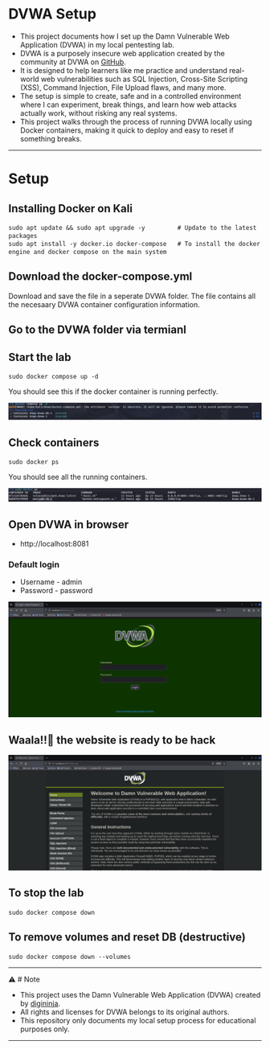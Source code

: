 # DVWA Setup
- This project documents how I set up the Damn Vulnerable Web Application (DVWA) in my local pentesting lab.
- DVWA is a purposely insecure web application created by the community at DVWA on [GitHub](https://github.com/digininja/DVWAhttps://github.com/digininja/DVWA).
-  It is designed to help learners like me practice and understand real-world web vulnerabilities such as SQL Injection, Cross-Site Scripting (XSS), Command Injection, File Upload flaws, and many more.
- The setup is simple to create, safe and in a controlled environment where I can experiment, break things, and learn how web attacks actually work, without risking any real systems.
- This project walks through the process of running DVWA locally using Docker containers, making it quick to deploy and easy to reset if something breaks.

---
# Setup
## Installing Docker on Kali
```
sudo apt update && sudo apt upgrade -y         # Update to the latest packages 
sudo apt install -y docker.io docker-compose   # To install the docker engine and docker compose on the main system
```
## Download the docker-compose.yml 
Download and save the file in a seperate DVWA folder. The file contains all the necesaary DVWA container configuration information.

## Go to the DVWA folder via termianl

## Start the lab 
```
sudo docker compose up -d
```
You should see this if the docker container is running perfectly.

![](SC1.png)
## Check containers
```
sudo docker ps 
```
You should see all the running containers.

![Screenshot](SC.png)

## Open DVWA in browser
- http://localhost:8081
 ### Default login 
 - Username - admin
 - Password - password
  
![](S3.png)

## Waala!!🙌 the website is ready to be hack

![](S4.png)
  
## To stop the lab
```
sudo docker compose down
```
## To remove volumes and reset DB (destructive)
```
sudo docker compose down --volumes
```
---

⚠️ # Note
- This project uses the Damn Vulnerable Web Application (DVWA) created by [digininja](https://github.com/digininja/DVWA). 
- All rights and licenses for DVWA belongs to its original authors.
- This repository only documents my local setup process for educational purposes only.

---












